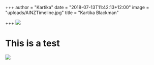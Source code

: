 +++
author = "Kartika"
date = "2018-07-13T11:42:13+12:00"
image = "uploads/AINZTimeline.jpg"
title = "Kartika Blackman"

+++
![](uploads/DSCF3639.jpg)

# This is a test

![](uploads/DSCF3639.jpg)